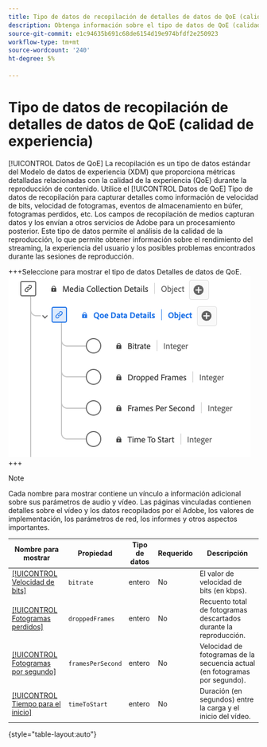 ```yaml
---
title: Tipo de datos de recopilación de detalles de datos de QoE (calidad de experiencia)
description: Obtenga información sobre el tipo de datos de QoE (calidad de experiencia) Detalles de recopilación de datos Tipo de datos Modelo de datos de experiencia (XDM).
source-git-commit: e1c94635b691c68de6154d19e974bfdf2e250923
workflow-type: tm+mt
source-wordcount: '240'
ht-degree: 5%

---
```


# Tipo de datos de recopilación de detalles de datos de QoE (calidad de experiencia)

[!UICONTROL Datos de QoE] La recopilación es un tipo de datos estándar del Modelo de datos de experiencia (XDM) que proporciona métricas detalladas relacionadas con la calidad de la experiencia (QoE) durante la reproducción de contenido. Utilice el [!UICONTROL Datos de QoE] Tipo de datos de recopilación para capturar detalles como información de velocidad de bits, velocidad de fotogramas, eventos de almacenamiento en búfer, fotogramas perdidos, etc. Los campos de recopilación de medios capturan datos y los envían a otros servicios de Adobe para un procesamiento posterior. Este tipo de datos permite el análisis de la calidad de la reproducción, lo que permite obtener información sobre el rendimiento del streaming, la experiencia del usuario y los posibles problemas encontrados durante las sesiones de reproducción.

+++Seleccione para mostrar el tipo de datos Detalles de datos de QoE.
![Diagrama del tipo de datos de recopilación de detalles de datos de QoE (calidad de experiencia).](../images/data-types/qoe-data-details-collection.png)
+++

>[!NOTE]
>
>Cada nombre para mostrar contiene un vínculo a información adicional sobre sus parámetros de audio y vídeo. Las páginas vinculadas contienen detalles sobre el vídeo y los datos recopilados por el Adobe, los valores de implementación, los parámetros de red, los informes y otros aspectos importantes.

| Nombre para mostrar | Propiedad | Tipo de datos | Requerido | Descripción |
|-------------------------------------------------------------------------------------------------------------------------------------------------------------------|--------------------------|-----------|-----------|---------------------------------------------------------------------------------------|
| [[!UICONTROL Velocidad de bits]](https://experienceleague.adobe.com/docs/media-analytics/using/implementation/variables/quality-parameters.html#average-bitrate) | `bitrate` | entero | No | El valor de velocidad de bits (en kbps). |
| [[!UICONTROL Fotogramas perdidos]](https://experienceleague.adobe.com/docs/media-analytics/using/implementation/variables/quality-parameters.html#dropped-frames) | `droppedFrames` | entero | No | Recuento total de fotogramas descartados durante la reproducción. |
| [[!UICONTROL Fotogramas por segundo]](https://experienceleague.adobe.com/docs/media-analytics/using/implementation/variables/quality-parameters.html#frames-per-second) | `framesPerSecond` | entero | No | Velocidad de fotogramas de la secuencia actual (en fotogramas por segundo). |
| [[!UICONTROL Tiempo para el inicio]](https://experienceleague.adobe.com/docs/media-analytics/using/implementation/variables/quality-parameters.html#time-to-start-1) | `timeToStart` | entero | No | Duración (en segundos) entre la carga y el inicio del vídeo. |

{style="table-layout:auto"}
